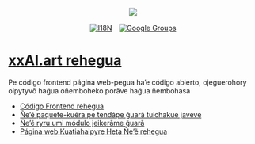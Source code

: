 <p align="center"><a href="https://wac.tax"><img src="https://cdn.jsdelivr.net/gh/wactax/img/logo.svg"/></a></p><p align="center"><a href="https://github.com/wactax/wac.tax/blob/main/doc/README.md#readme"><img alt="I18N" src="https://cdn.jsdelivr.net/gh/wactax/img/t.svg"/></a>　<a href="https://groups.google.com/u/2/g/wactax"><img alt="Google Groups" src="https://cdn.jsdelivr.net/gh/wactax/img/g-groups.svg"/></a></p>

# [xxAI.art rehegua](https://xxAI.art)

Pe código frontend página web-pegua ha’e código abierto, ojeguerohory oipytyvõ hag̃ua oñemboheko porãve hag̃ua ñembohasa

* [Código Frontend rehegua](https://github.com/xxai-art/web)
* [Ñe’ẽ paquete-kuéra pe tendápe g̃uarã tuichakue javeve](https://github.com/xxai-art/web/tree/main/i18n)
* [Ñe’ẽ ryru umi módulo jeikerãme g̃uarã](https://github.com/wacpkg/user/tree/main/ui.i18n)
* [Página web Kuatiahaipyre Heta Ñe’ẽ rehegua](https://github.com/xxai-doc)
